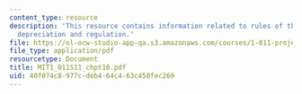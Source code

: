 ```yaml
---
content_type: resource
description: 'This resource contains information related to rules of the game: taxes,
  depreciation and regulation.'
file: https://ol-ocw-studio-app-qa.s3.amazonaws.com/courses/1-011-project-evaluation-spring-2011/40f074c8977cdeb464c463c450fec269_MIT1_011S11_chpt10.pdf
file_type: application/pdf
resourcetype: Document
title: MIT1_011S11_chpt10.pdf
uid: 40f074c8-977c-deb4-64c4-63c450fec269
---
```

